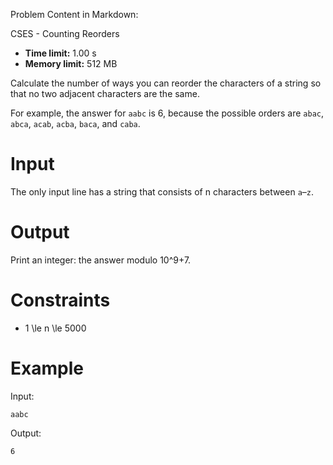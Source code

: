 Problem Content in Markdown:


CSES \- Counting Reorders




* **Time limit:** 1\.00 s
* **Memory limit:** 512 MB




Calculate the number of ways you can reorder the characters of a string so that no two adjacent characters are the same.


For example, the answer for `aabc` is 6, because the possible orders are `abac`, `abca`, `acab`, `acba`, `baca`, and `caba`.


Input
=====


The only input line has a string that consists of n characters between `a`–`z`.


Output
======


Print an integer: the answer modulo 10^9\+7.


Constraints
===========


* 1 \\le n \\le 5000


Example
=======


Input:



```
aabc

```

Output:



```
6

```
 
